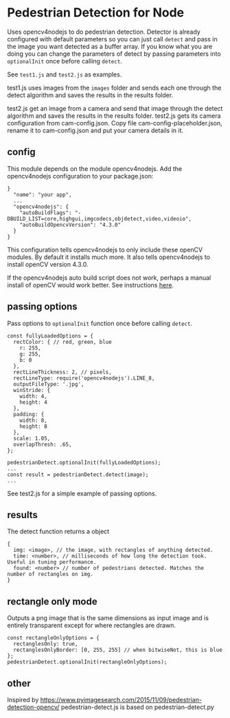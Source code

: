 # Pedestrian Detection for Node

Uses opencv4nodejs to do pedestrian detection. Detector is already configured with default parameters so you can just call `detect` and pass in the image you want detected as a buffer array. If you know what you are doing you can change the parameters of detect by passing parameters into `optionalInit` once before calling `detect`.

See `test1.js` and `test2.js` as examples.

test1.js uses images from the `images` folder and sends each one through the detect algorithm and saves the results in the results folder.

test2.js get an image from a camera and send that image through the detect algorithm and saves the results in the results folder. test2.js gets its camera configuration from cam-config.json. Copy file cam-config-placeholder.json, rename it to cam-config.json and put your camera details in it.

## config
This module depends on the module opencv4nodejs. Add the opencv4nodejs configuration to your package.json:
```
}
  "name": "your app",
  ...
  "opencv4nodejs": {
    "autoBuildFlags": "-DBUILD_LIST=core,highgui,imgcodecs,objdetect,video,videoio",
    "autoBuildOpencvVersion": "4.3.0"
  }
}
```
This configuration tells opencv4nodejs to only include these openCV modules. By default it installs much more. It also tells opencv4nodejs to install openCV version 4.3.0.

If the opencv4nodejs auto build script does not work, perhaps a manual install of openCV would work better. See instructions [here](https://github.com/justadudewhohacks/opencv4nodejs#how-to-install).

## passing options
Pass options to `optionalInit` function once before calling `detect`.
```
const fullyLoadedOptions = {
  rectColor: { // red, green, blue
    r: 255,
    g: 255,
    b: 0
  },
  rectLineThickness: 2, // pixels,
  rectLineType: require('opencv4nodejs').LINE_8,
  outputFileType: '.jpg',
  winStride: {
    width: 4,
    height: 4
  },
  padding: {
    width: 8,
    height: 8
  },
  scale: 1.05,
  overlapThresh: .65,
};

pedestrianDetect.optionalInit(fullyLoadedOptions);
...
const result = pedestrianDetect.detect(image);
...
```
See test2.js for a simple example of passing options.

## results
The detect function returns a object
```
{
  img: <image>, // the image, with rectangles of anything detected.
  time: <number>, // milliseconds of how long the detection took. Useful in tuning performance.
  found: <number> // number of pedestrians detected. Matches the number of rectangles on img.
}
```

## rectangle only mode
Outputs a png image that is the same dimensions as input image and is entirely transparent except for where rectangles are drawn.
```
const rectangleOnlyOptions = {
  rectanglesOnly: true,
  rectanglesOnlyBorder: [0, 255, 255] // when bitwiseNot, this is blue
};
pedestrianDetect.optionalInit(rectangleOnlyOptions);
```

## other
Inspired by https://www.pyimagesearch.com/2015/11/09/pedestrian-detection-opencv/
pedestrian-detect.js is based on pedestrian-detect.py
